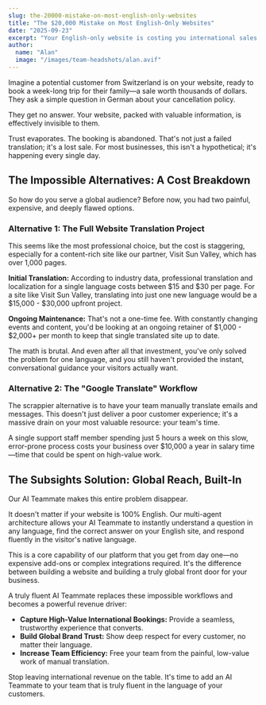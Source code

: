 ```yaml
---
slug: the-20000-mistake-on-most-english-only-websites
title: "The $20,000 Mistake on Most English-Only Websites"
date: "2025-09-23"
excerpt: "Your English-only website is costing you international sales every day. Here's why traditional translation projects fail (and cost $20,000+) and how AI can solve this problem instantly."
author:
  name: "Alan"
  image: "/images/team-headshots/alan.avif"
---
```


Imagine a potential customer from Switzerland is on your website, ready to book a week-long trip for their family—a sale worth thousands of dollars. They ask a simple question in German about your cancellation policy.

They get no answer. Your website, packed with valuable information, is effectively invisible to them.

Trust evaporates. The booking is abandoned. That's not just a failed translation; it's a lost sale. For most businesses, this isn't a hypothetical; it's happening every single day.

## The Impossible Alternatives: A Cost Breakdown

So how do you serve a global audience? Before now, you had two painful, expensive, and deeply flawed options.

### Alternative 1: The Full Website Translation Project

This seems like the most professional choice, but the cost is staggering, especially for a content-rich site like our partner, Visit Sun Valley, which has over 1,000 pages.

**Initial Translation:** According to industry data, professional translation and localization for a single language costs between $15 and $30 per page. For a site like Visit Sun Valley, translating into just one new language would be a $15,000 - $30,000 upfront project.

**Ongoing Maintenance:** That's not a one-time fee. With constantly changing events and content, you'd be looking at an ongoing retainer of $1,000 - $2,000+ per month to keep that single translated site up to date.

The math is brutal. And even after all that investment, you've only solved the problem for one language, and you still haven't provided the instant, conversational guidance your visitors actually want.

### Alternative 2: The "Google Translate" Workflow

The scrappier alternative is to have your team manually translate emails and messages. This doesn't just deliver a poor customer experience; it's a massive drain on your most valuable resource: your team's time.

A single support staff member spending just 5 hours a week on this slow, error-prone process costs your business over $10,000 a year in salary time—time that could be spent on high-value work.

## The Subsights Solution: Global Reach, Built-In

Our AI Teammate makes this entire problem disappear.

It doesn't matter if your website is 100% English. Our multi-agent architecture allows your AI Teammate to instantly understand a question in any language, find the correct answer on your English site, and respond fluently in the visitor's native language.

This is a core capability of our platform that you get from day one—no expensive add-ons or complex integrations required. It's the difference between building a website and building a truly global front door for your business.

A truly fluent AI Teammate replaces these impossible workflows and becomes a powerful revenue driver:

- **Capture High-Value International Bookings:** Provide a seamless, trustworthy experience that converts.
- **Build Global Brand Trust:** Show deep respect for every customer, no matter their language.
- **Increase Team Efficiency:** Free your team from the painful, low-value work of manual translation.

Stop leaving international revenue on the table. It's time to add an AI Teammate to your team that is truly fluent in the language of your customers.
